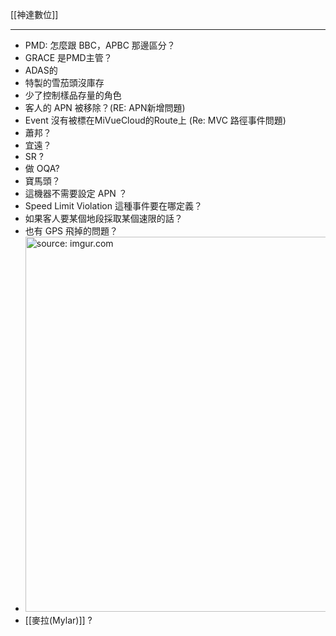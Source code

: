 [[神達數位]]

---

- PMD: 怎麼跟 BBC，APBC 那邊區分？
- GRACE 是PMD主管？
- ADAS的
- 特製的雪茄頭沒庫存
- 少了控制樣品存量的角色
- 客人的 APN 被移除？(RE: APN新增問題)
- Event 沒有被標在MiVueCloud的Route上 (Re: MVC 路徑事件問題)
- 蕭邦？
- 宜遠？
- SR ?
- 做 OQA?
- 寶馬頭？
- 這機器不需要設定 APN ？
- Speed Limit Violation 這種事件要在哪定義？
- 如果客人要某個地段採取某個速限的話？
- 也有 GPS 飛掉的問題？
- <a href="https://imgur.com/3LLzxzB"><img src="https://i.imgur.com/3LLzxzB.png" title="source: imgur.com" width="600px"/></a>
- [[麥拉(Mylar)]] ?
